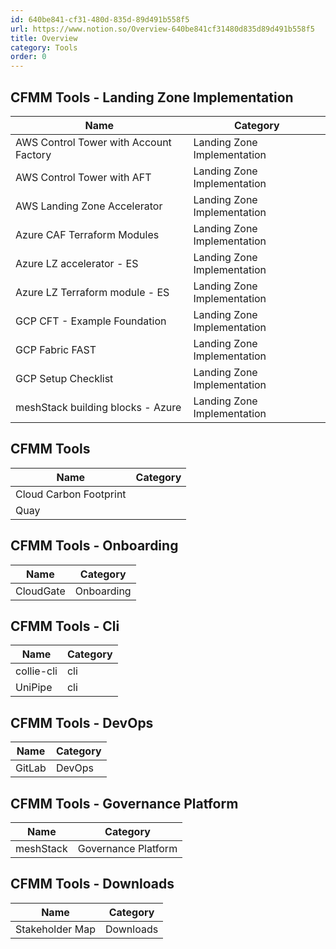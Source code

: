 ```yaml
---
id: 640be841-cf31-480d-835d-89d491b558f5
url: https://www.notion.so/Overview-640be841cf31480d835d89d491b558f5
title: Overview
category: Tools
order: 0
---
```


<!-- included database 627fe3b0-0475-4f87-a37c-5136a4d00ac3 -->
## CFMM Tools - Landing Zone Implementation

| Name                                   | Category                    |
| -------------------------------------- | --------------------------- |
| AWS Control Tower with Account Factory | Landing Zone Implementation |
| AWS Control Tower with AFT             | Landing Zone Implementation |
| AWS Landing Zone Accelerator           | Landing Zone Implementation |
| Azure CAF Terraform Modules            | Landing Zone Implementation |
| Azure LZ accelerator - ES              | Landing Zone Implementation |
| Azure LZ Terraform module - ES         | Landing Zone Implementation |
| GCP CFT - Example Foundation           | Landing Zone Implementation |
| GCP Fabric FAST                        | Landing Zone Implementation |
| GCP Setup Checklist                    | Landing Zone Implementation |
| meshStack building blocks - Azure      | Landing Zone Implementation |

## CFMM Tools

| Name                   | Category |
| ---------------------- | -------- |
| Cloud Carbon Footprint |          |
| Quay                   |          |

## CFMM Tools - Onboarding

| Name      | Category   |
| --------- | ---------- |
| CloudGate | Onboarding |

## CFMM Tools - Cli

| Name       | Category |
| ---------- | -------- |
| collie-cli | cli      |
| UniPipe    | cli      |

## CFMM Tools - DevOps

| Name   | Category |
| ------ | -------- |
| GitLab | DevOps   |

## CFMM Tools - Governance Platform

| Name      | Category            |
| --------- | ------------------- |
| meshStack | Governance Platform |

## CFMM Tools - Downloads

| Name            | Category  |
| --------------- | --------- |
| Stakeholder Map | Downloads |

